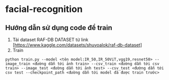 # facial-recognition
## Hướng dẫn sử dụng code để train 
1. Tải dataset RAF-DB DATASET từ link [https://www.kaggle.com/datasets/shuvoalok/raf-db-dataset]
2. Train
```
python train.py --model <tên model:IR_50,IR_50ViT,vgg19,resnet50> --image_train <đường dẫn tới ảnh train> --csv_train <đường dẫn tới csv train> --image_test <đường dẫn tới ảnh test> --csv_test <đường dẫn tới csv test --checkpoint_path <đường dẫn tới model đã được train trước> 
```

